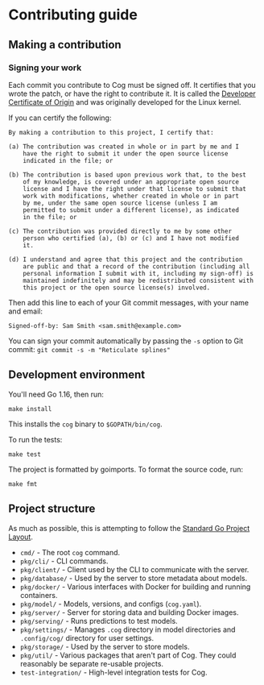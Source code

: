 # Contributing guide

## Making a contribution

### Signing your work

Each commit you contribute to Cog must be signed off. It certifies that you wrote the patch, or have the right to contribute it. It is called the [Developer Certificate of Origin](https://developercertificate.org/) and was originally developed for the Linux kernel.

If you can certify the following:

```
By making a contribution to this project, I certify that:

(a) The contribution was created in whole or in part by me and I
    have the right to submit it under the open source license
    indicated in the file; or

(b) The contribution is based upon previous work that, to the best
    of my knowledge, is covered under an appropriate open source
    license and I have the right under that license to submit that
    work with modifications, whether created in whole or in part
    by me, under the same open source license (unless I am
    permitted to submit under a different license), as indicated
    in the file; or

(c) The contribution was provided directly to me by some other
    person who certified (a), (b) or (c) and I have not modified
    it.

(d) I understand and agree that this project and the contribution
    are public and that a record of the contribution (including all
    personal information I submit with it, including my sign-off) is
    maintained indefinitely and may be redistributed consistent with
    this project or the open source license(s) involved.
```

Then add this line to each of your Git commit messages, with your name and email:

```
Signed-off-by: Sam Smith <sam.smith@example.com>
```

You can sign your commit automatically by passing the `-s` option to Git commit: `git commit -s -m "Reticulate splines"`

## Development environment

You'll need Go 1.16, then run:

    make install

This installs the `cog` binary to `$GOPATH/bin/cog`.

To run the tests:

    make test

The project is formatted by goimports. To format the source code, run:

    make fmt

## Project structure

As much as possible, this is attempting to follow the [Standard Go Project Layout](https://github.com/golang-standards/project-layout).

- `cmd/` - The root `cog` command.
- `pkg/cli/` - CLI commands.
- `pkg/client/` - Client used by the CLI to communicate with the server.
- `pkg/database/` - Used by the server to store metadata about models.
- `pkg/docker/` - Various interfaces with Docker for building and running containers.
- `pkg/model/` - Models, versions, and configs (`cog.yaml`).
- `pkg/server/` - Server for storing data and building Docker images.
- `pkg/serving/` - Runs predictions to test models.
- `pkg/settings/` - Manages `.cog` directory in model directories and `.config/cog/` directory for user settings.
- `pkg/storage/` - Used by the server to store models.
- `pkg/util/` - Various packages that aren't part of Cog. They could reasonably be separate re-usable projects.
- `test-integration/` - High-level integration tests for Cog.
